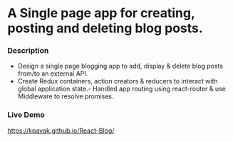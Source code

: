 # A Single page app for creating, posting and deleting blog posts.

### Description
- Design a single page blogging app to add, display & delete blog posts from/to an external API.
- Create Redux containers, action creators & reducers to interact with global application state.- Handled app routing using react-router & use Middleware to resolve promises.

### Live Demo
https://kpayak.github.io/React-Blog/


